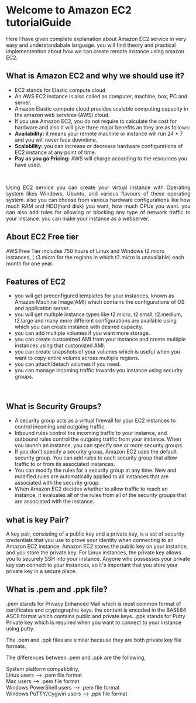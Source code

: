 
# Welcome to Amazon EC2 tutorialGuide
Here I have given complete explanation about Amazon EC2 service in very easy and understandabale language. 
you will find theory and practical implementention about how we can create remote instance using amazon EC2.


## What is Amazon EC2 and why we should use it?

<ul>
  <li>EC2 stands for Elastic compute cloud
  <li>An AWS EC2 instance is also called as computer, machine, box, PC and server.
  <li>Amazon Elastic compute cloud provides scalable computing capacity in the amazon web services (AWS) cloud. 
  <li>If you use Amazon EC2, you do not require to calculate the cost for hardware and also it will give three major benefits an they are as follows:
  
  <li> <b>Availability:</b> it means your remote machine or instance will run 24 * 7 and you will never face downtime.
  <li> <b>Scalability:</b> you can increase or decrease hardware configurations of EC2 instance at any point of time.
  <li> <b>Pay as you go Pricing:</b> AWS will charge according to the resources you have used.
</ul><br>

<p style="text-align: justify;">Using EC2 service you can create your virtual instance with Operating system likes Windows, Ubuntu, and various flavours of these operating system. also you can choose from various hardware configurations like how much RAM and HDD(hard disk) you want, how much CPUs you want. you can also add rules for allowing or blocking any type of network traffic to your instance. you can make your instance as a webserver.</p> 

## About EC2 Free tier
AWS Free Tier includes 750 hours of Linux and Windows t2.micro instances, ( t3.micro for the regions in which t2.micro is unavailable) each month for one year. 

## Features of EC2
<ul>
  <li>you will get preconfigured templates for your instances, known as Amazon Machine Image(AMI) which contains the configurations of OS and application server.
  <li>you will get multiple instance types like t2.micro, t2.small, t2.medium, t2.large and many more different configurations are available using which you can create instance with desired capacity.
  <li>you can add multiple volumes if you want more storage.
  <li>you can create customized AMI from your instance and create multiple instances using that customized AMI.
  <li>you can create snapshots of your volumes which is useful when you want to copy entire volume across multiple regions.
  <li>you can attach/detach volumes if you need.
  <li>you can manage incoming traffic towards you instance using security groups.
</ul><br>

## What is Security Groups?

<ul>
  <li>A security group acts as a virtual firewall for your EC2 instances to control incoming and outgoing traffic.
  <li>Inbound rules control the incoming traffic to your instance, and outbound rules control the outgoing traffic from your instance. When you launch an instance, you can specify one or more security groups.
  <li>If you don't specify a security group, Amazon EC2 uses the default security group. You can add rules to each security group that allow traffic to or from its associated instances. 
   <li>You can modify the rules for a security group at any time. New and modified rules are automatically applied to all instances that are associated with the security group.      <li>When Amazon EC2 decides whether to allow traffic to reach an instance, it evaluates all of the rules from all of the security groups that are associated with the instance.
</ul>

## what is key Pair?
A key pair, consisting of a public key and a private key, is a set of security credentials that you use to prove your identity when connecting to an Amazon EC2 instance. Amazon EC2 stores the public key on your instance, and you store the private key. For Linux instances, the private key allows you to securely SSH into your instance. Anyone who possesses your private key can connect to your instances, so it's important that you store your private key in a secure place.
  
  
## What is .pem and .ppk file?

.pem stands for Privacy Enhanced Mail which is most common format of certificates and cryptographic keys. the content is encoded in the BASE64 ASCII format which contains public and private keys.
.ppk stands for Putty Private key which is required when you want to connect to your instance using putty.

The .pem and .ppk files are similar because they are both private key file formats.
 
The differences between .pem and .ppk are the following,
 
System platform compatibility,<br>
Linux users —> .pem file format<br>
Mac users —> .pem file format<br>
Windows PowerShell users —> .pem file format<br>
Windows PuTTY/Cygwin users —> .ppk file format

